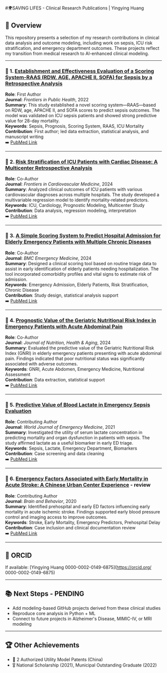 #🌍SAVING LIFES - Clinical Research Publications | Yingying Huang

## 🔬 Overview  
This repository presents a selection of my research contributions in clinical data analysis and outcome modeling, including work on sepsis, ICU risk stratification, and emergency department outcomes. These projects reflect my transition from medical research to AI-enhanced clinical modeling.

---

### 📝 1. [Establishment and Effectiveness Evaluation of a Scoring System-RAAS (RDW, AGE, APACHE II, SOFA) for Sepsis by a Retrospective Analysis](https://pubmed.ncbi.nlm.nih.gov/35082513/)  
**Role**: First Author  
**Journal**: *Frontiers in Public Health*, 2022  
**Summary**: This study established a novel scoring system—RAAS—based on RDW, age, APACHE II, and SOFA scores to predict sepsis outcomes. The model was validated on ICU sepsis patients and showed strong predictive value for 28-day mortality.  
**Keywords**: Sepsis, Prognosis, Scoring System, RAAS, ICU Mortality  
**Contribution**: First author; led data extraction, statistical analysis, and manuscript writing  
➡️ [PubMed Link](https://pubmed.ncbi.nlm.nih.gov/35082513/)

---

### 📝 2. [Risk Stratification of ICU Patients with Cardiac Disease: A Multicenter Retrospective Analysis](https://pubmed.ncbi.nlm.nih.gov/38764494/)  
**Role**: Co-Author   
**Journal**: *Frontiers in Cardiovascular Medicine*, 2024  
**Summary**: Analyzed clinical outcomes of ICU patients with various cardiovascular diagnoses across multiple hospitals. The study developed a multivariable regression model to identify mortality-related predictors.  
**Keywords**: ICU, Cardiology, Prognostic Modeling, Multicenter Study  
**Contribution**: Data analysis, regression modeling, interpretation  
➡️ [PubMed Link](https://pubmed.ncbi.nlm.nih.gov/38764494/)

---

### 📝 3. [A Simple Scoring System to Predict Hospital Admission for Elderly Emergency Patients with Multiple Chronic Diseases](https://pubmed.ncbi.nlm.nih.gov/39720697/)  
**Role**: Co-Author  
**Journal**: *BMC Emergency Medicine*, 2024  
**Summary**: Designed a clinical scoring tool based on routine triage data to assist in early identification of elderly patients needing hospitalization. The tool incorporated comorbidity profiles and vital signs to estimate risk of admission.  
**Keywords**: Emergency Admission, Elderly Patients, Risk Stratification, Chronic Disease  
**Contribution**: Study design, statistical analysis support  
➡️ [PubMed Link](https://pubmed.ncbi.nlm.nih.gov/39720697/)

---

### 📝 4. [Prognostic Value of the Geriatric Nutritional Risk Index in Emergency Patients with Acute Abdominal Pain](https://pubmed.ncbi.nlm.nih.gov/39228679/)  
**Role**: Co-Author  
**Journal**: *Journal of Nutrition, Health & Aging*, 2024  
**Summary**: Evaluated the predictive value of the Geriatric Nutritional Risk Index (GNRI) in elderly emergency patients presenting with acute abdominal pain. Findings indicated that poor nutritional status was significantly associated with adverse outcomes.  
**Keywords**: GNRI, Acute Abdomen, Emergency Medicine, Nutritional Assessment  
**Contribution**: Data extraction, statistical support  
➡️ [PubMed Link](https://pubmed.ncbi.nlm.nih.gov/39228679/)

---

### 📝 5. [Predictive Value of Blood Lactate in Emergency Sepsis Evaluation](https://pubmed.ncbi.nlm.nih.gov/34353108/)  
**Role**: Contributing Author  
**Journal**: *World Journal of Emergency Medicine*, 2021  
**Summary**: Investigated the utility of serum lactate concentration in predicting mortality and organ dysfunction in patients with sepsis. The study affirmed lactate as a useful biomarker in early ED triage.  
**Keywords**: Sepsis, Lactate, Emergency Department, Biomarkers  
**Contribution**: Case screening and data cleaning  
➡️ [PubMed Link](https://pubmed.ncbi.nlm.nih.gov/34353108/)

---

### 📝 6. [Emergency Factors Associated with Early Mortality in Acute Stroke: A Chinese Urban Center Experience](https://pubmed.ncbi.nlm.nih.gov/32750426/)  - review
**Role**: Contributing Author  
**Journal**: *Brain and Behavior*, 2020  
**Summary**: Identified prehospital and early ED factors influencing early mortality in acute ischemic stroke. Findings supported early blood pressure control and imaging access to improve outcomes.  
**Keywords**: Stroke, Early Mortality, Emergency Predictors, Prehospital Delay  
**Contribution**: Case inclusion and clinical documentation review  
➡️ [PubMed Link](https://pubmed.ncbi.nlm.nih.gov/32750426/)

---

## 📌 ORCID  
If available: [Yingying Huang 0000-0002-0149-6875](https://orcid.org/
0000-0002-0149-6875)

---

## 📚 Next Steps  - PENDING
- Add modeling-based GitHub projects derived from these clinical studies  
- Reproduce core analysis in Python + ML  
- Connect to future projects in Alzheimer's Disease, MIMIC-IV, or MRI modeling

---

## 🏆 Other Achievements

- 🧾 2 Authorized Utility Model Patents (China)
- 🎖️ National Scholarship (2021), Municipal Outstanding Graduate (2022)


